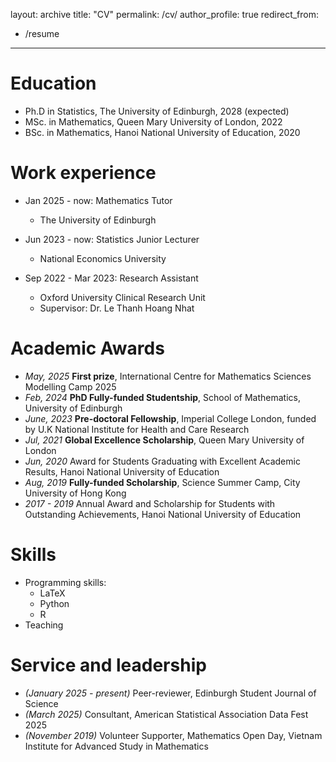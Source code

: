 layout: archive
title: "CV"
permalink: /cv/
author_profile: true
redirect_from:
  - /resume
---

Education
======
* Ph.D in Statistics, The University of Edinburgh, 2028 (expected)
* MSc. in Mathematics, Queen Mary University of London, 2022
* BSc. in Mathematics, Hanoi National University of Education, 2020

Work experience
======
* Jan 2025 - now: Mathematics Tutor
  * The University of Edinburgh

* Jun 2023 - now: Statistics Junior Lecturer
  * National Economics University

* Sep 2022 - Mar 2023: Research Assistant
  * Oxford University Clinical Research Unit
  * Supervisor: Dr. Le Thanh Hoang Nhat
 
Academic Awards
======
* *May, 2025* **First prize**, International Centre for Mathematics Sciences Modelling Camp 2025  
* *Feb, 2024* **PhD Fully-funded Studentship**, School of Mathematics, University of Edinburgh  
* *June, 2023* **Pre-doctoral Fellowship**, Imperial College London, funded by U.K National Institute for Health and Care Research
* *Jul, 2021* **Global Excellence Scholarship**, Queen Mary University of London
* *Jun, 2020* Award for Students Graduating with Excellent Academic Results, Hanoi National University of Education
* *Aug, 2019* **Fully-funded Scholarship**, Science Summer Camp, City University of Hong Kong
* *2017 - 2019* Annual Award and Scholarship for Students with Outstanding Achievements, Hanoi National University of Education

  
Skills
======
* Programming skills:
  * LaTeX
  * Python
  * R
* Teaching

  
Service and leadership
======
* *(January 2025 - present)* Peer-reviewer, Edinburgh Student Journal of Science  
* *(March 2025)* Consultant, American Statistical Association Data Fest 2025    
* *(November 2019)* Volunteer Supporter, Mathematics Open Day,  Vietnam Institute for Advanced Study in Mathematics 
